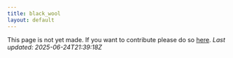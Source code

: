 ```yaml
---
title: black_wool
layout: default
---
```


This page is not yet made. If you want to contribute please do so [here](https://github.com/CrazyH2/Bigstone/blob/wiki/components/black_wool.md).
_Last updated: 2025-06-24T21:39:18Z_
